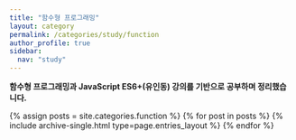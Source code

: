 ```yaml
---
title: "함수형 프로그래밍"
layout: category
permalink: /categories/study/function
author_profile: true
sidebar:
  nav: "study"
---
```


**함수형 프로그래밍과 JavaScript ES6+(유인동) 강의를 기반으로 공부하며 정리했습니다.**

{% assign posts = site.categories.function %}
{% for post in posts %} {% include archive-single.html type=page.entries_layout %} {% endfor %}
